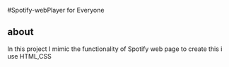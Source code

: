 #Spotify-webPlayer for Everyone 

## about
In this project I mimic the functionality of  Spotify web page 
to  create this i use HTML,CSS
